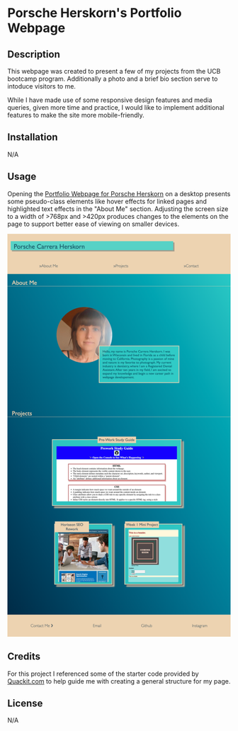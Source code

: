 # Porsche Herskorn's Portfolio Webpage

## Description

This webpage was created to present a few of my projects from the UCB bootcamp program. Additionally a photo and a brief bio section serve to intoduce visitors to me.

While I have made use of some responsive design features and media queries, given more time and practice, I would like to implement additional features to make the site more mobile-friendly.

## Installation

N/A

## Usage

Opening the [Portfolio Webpage for Porsche Herskorn](https://eepitsporsche.github.io/porsche_herskorn_portfolio_webpage/) on a desktop presents some pseudo-class elements like hover effects for linked pages and highlighted text effects in the "About Me" section.
Adjusting the screen size to a width of >768px and >420px produces changes to the elements on the page to support better ease of viewing on smaller devices.

![Portfolio Webpage for Porsche Herskorn](./assets/images/porsche_herskorn_portfolio_webpage.png)

## Credits

For this project I referenced some of the starter code provided by [Quackit.com](https://www.quackit.com/html/html_editors/scratchpad/?example=/css/flexbox/tutorial/create_a_website_layout_with_flexbox_example_1) to help guide me with creating a general structure for my page.

## License

N/A